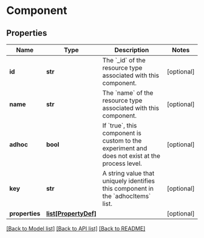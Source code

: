 # Component

## Properties
Name | Type | Description | Notes
------------ | ------------- | ------------- | -------------
**id** | **str** | The &#x60;_id&#x60; of the resource type associated with this component. | [optional] 
**name** | **str** | The &#x60;name&#x60; of the resource type associated with this component. | [optional] 
**adhoc** | **bool** | If &#x60;true&#x60;, this component is custom to the experiment and does not exist at the process level. | [optional] 
**key** | **str** | A string value that uniquely identifies this component in the &#x60;adhocItems&#x60; list. | [optional] 
**properties** | [**list[PropertyDef]**](PropertyDef.md) |  | [optional] 

[[Back to Model list]](../README.md#documentation-for-models) [[Back to API list]](../README.md#documentation-for-api-endpoints) [[Back to README]](../README.md)

